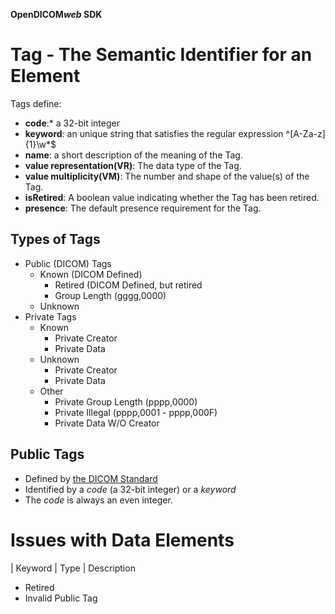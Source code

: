 **OpenDICOM<em>web</em> SDK**
# Tag - The Semantic Identifier for an Element

Tags define:

- **code**:* a 32-bit integer
- **keyword**: an unique string that satisfies the regular expression ^\[A-Za-z\]{1}\w*$
- **name**: a short description of the meaning of the Tag.
- **value representation(VR)**: The data type of the Tag.
- **value multiplicity(VM)**: The number and shape of the value(s) of the Tag.
- **isRetired**: A boolean value indicating whether the Tag has been retired.
- **presence**: The default presence requirement for the Tag.

## Types of Tags

- Public (DICOM) Tags
    - Known (DICOM Defined)
        - Retired (DICOM Defined, but retired
        - Group Length (gggg,0000)
    - Unknown
- Private Tags
    - Known
        - Private Creator
        - Private Data
    - Unknown
        - Private Creator
        - Private Data
    - Other
        - Private Group Length (pppp,0000)
        - Private Illegal (pppp,0001 - pppp,000F)
        - Private Data W/O Creator
## Public Tags

- Defined by [the DICOM Standard][DICOM]
- Identified by a _code_ (a 32-bit integer) or a _keyword_
- The _code_ is always an even integer.



# Issues with Data Elements

| Keyword | Type | Description
- Retired
- Invalid Public Tag


[DICOM]:http://dicom.nema.org/standard.html
